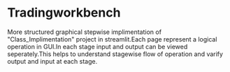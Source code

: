 # Tradingworkbench

More structured graphical stepwise implimentation of "Class_Implimentation" project in streamlit.Each page represent a logical operation in GUI.In each stage input and output can be viewed seperately.This helps to understand stagewise flow of operation and varify output and input at each stage.
